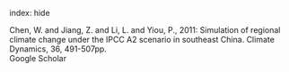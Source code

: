 index: hide

<div class="Citation">

  <div class="Citation-body">
    <div class="Citation-text">Chen, W. and Jiang, Z. and Li, L. and Yiou, P., 2011: Simulation of regional climate change under the IPCC A2 scenario in southeast China. <span class="Article-journal">Climate Dynamics, </span><span class="Article-volume">36, </span>491-507pp.</div>
    <div class="Citation-links">
      <div class="CitationLink" data-href="https://scholar.google.com/scholar?q=Simulation+of+regional+climate+change+under+the+IPCC+A2+scenario+in+southeast+China">
        <div class="CitationLink-icon CitationLink-Scholar"></div>
        <div class="CitationLink-text">Google Scholar</div>
      </div>
    </div>
  </div>
</div>


<div class="Citation-copy">

</div>